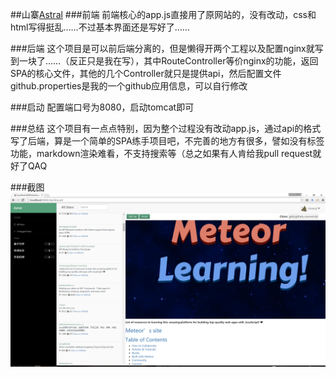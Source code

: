 ##山寨[Astral](https://app.astralapp.com/)
###前端
前端核心的app.js直接用了原网站的，没有改动，css和html写得挺乱……不过基本界面还是写好了……

###后端
这个项目是可以前后端分离的，但是懒得开两个工程以及配置nginx就写到一块了……（反正只是我在写），其中RouteController等价nginx的功能，返回SPA的核心文件，其他的几个Controller就只是提供api，然后配置文件github.properties是我的一个github应用信息，可以自行修改

###启动
配置端口号为8080，启动tomcat即可

###总结
这个项目有一点点特别，因为整个过程没有改动app.js，通过api的格式写了后端，算是一个简单的SPA练手项目吧，不完善的地方有很多，譬如没有标签功能，markdown渲染难看，不支持搜索等（总之如果有人肯给我pull request就好了QAQ

###截图
![dashboard](doc/dashboard.png)
